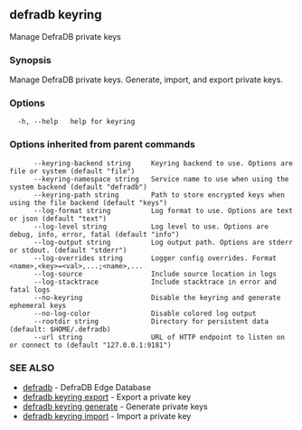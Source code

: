 ## defradb keyring

Manage DefraDB private keys

### Synopsis

Manage DefraDB private keys.
Generate, import, and export private keys.

### Options

```
  -h, --help   help for keyring
```

### Options inherited from parent commands

```
      --keyring-backend string     Keyring backend to use. Options are file or system (default "file")
      --keyring-namespace string   Service name to use when using the system backend (default "defradb")
      --keyring-path string        Path to store encrypted keys when using the file backend (default "keys")
      --log-format string          Log format to use. Options are text or json (default "text")
      --log-level string           Log level to use. Options are debug, info, error, fatal (default "info")
      --log-output string          Log output path. Options are stderr or stdout. (default "stderr")
      --log-overrides string       Logger config overrides. Format <name>,<key>=<val>,...;<name>,...
      --log-source                 Include source location in logs
      --log-stacktrace             Include stacktrace in error and fatal logs
      --no-keyring                 Disable the keyring and generate ephemeral keys
      --no-log-color               Disable colored log output
      --rootdir string             Directory for persistent data (default: $HOME/.defradb)
      --url string                 URL of HTTP endpoint to listen on or connect to (default "127.0.0.1:9181")
```

### SEE ALSO

* [defradb](defradb.md)	 - DefraDB Edge Database
* [defradb keyring export](defradb_keyring_export.md)	 - Export a private key
* [defradb keyring generate](defradb_keyring_generate.md)	 - Generate private keys
* [defradb keyring import](defradb_keyring_import.md)	 - Import a private key

